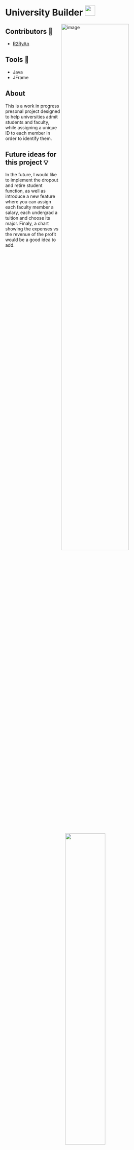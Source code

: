 # University Builder <img width = 32 src ="https://user-images.githubusercontent.com/73625971/212537810-fc7a4278-6efb-4f11-9612-576b3d5ac616.svg">

<img align = Right width="65%" alt="image" src="https://github.com/R2RyAn/AddMeImages/blob/main/Univeristy%20Builder/UB_Home.png">


## Contributors 🤝
* [R2RyAn](https://github.com/R2RyAn)

## Tools 🔨
* Java
* JFrame

## About

This is a work in progress presonal project designed to help universities admit students and faculty, while assigning a unique ID to each member in order to identify them.

## Future ideas for this project 💡 
In the future, I would like to implement the dropout and retire student function, as well as introduce a new feature where you can assign each faculty member a salary, each undergrad a tuition and choose its major. Finaly, a chart showing the expenses vs the revenue of the profit would be a good idea to add.

<p align="center">
<img width="50%" src="https://github.com/R2RyAn/AddMeImages/blob/main/Univeristy%20Builder/UB_AddPage.png">
</p>


## Future improvments 🪄
* More information to display on the Member About Page.
* More secure database implementation 
* User logins
* Mobile implementation 

<br></br>

## Application functionality ⚙️
* Add a person
<img width="960" alt="image" src="https://github.com/R2RyAn/AddMeImages/blob/main/Univeristy%20Builder/UB_AddPage.png">

* Choose an position (Student, Faculty Member, Dean)
<img width="960" alt="image" src="https://github.com/R2RyAn/AddMeImages/blob/main/Univeristy%20Builder/UB_AddingPerson.png">

* Choose an image for the member(optional)
<img width="960" alt="image" src="https://github.com/R2RyAn/AddMeImages/blob/main/Univeristy%20Builder/UB_AddImage.png">

* Check a sorted list of all members of the university (Dean -> Faculty -> Student)
<img width="960" alt="image" src="https://github.com/R2RyAn/AddMeImages/blob/main/Univeristy%20Builder/UB_List.png">

* Check a sorted list of all members of the university (Dean -> Faculty -> Student)
<img width="960" alt="image" src="https://github.com/R2RyAn/AddMeImages/blob/main/Univeristy%20Builder/UB_List.png">

* Home page refreshes showing the number of members in each category next to the max number possible
<img width="960" alt="image" src="https://github.com/R2RyAn/AddMeImages/blob/main/Univeristy%20Builder/UB_RefreshHome.png">

* Window showing all the students information including the picture chosen ( Must click on the person in the list)
<img width="960" alt="image" src="https://github.com/R2RyAn/AddMeImages/blob/main/Univeristy%20Builder/UB_StudentInfo.png">

* Unique ID for each Univeristy Member
<img width="960" alt="image" src="https://github.com/R2RyAn/AddMeImages/blob/main/Univeristy%20Builder/UB_StudentInfoMay.png">

